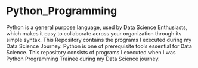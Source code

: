 # Python_Programming
Python is a general purpose language, used by Data Science Enthusiasts, which makes it easy to collaborate across your organization through its simple syntax. This Repository contains the programs I executed during my Data Science Journey.
Python is one of prerequisite tools essential for Data Science.
This repository consists of programs I executed when I was Python Programming Trainee during my Data Science journey. 
